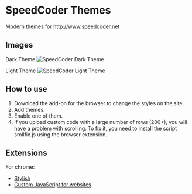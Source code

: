 # SpeedCoder Themes
Modern themes for http://www.speedcoder.net

## Images
Dark Theme
![SpeedCoder Dark Theme](https://www.dropbox.com/s/hf4zagqknoxearw/2017-03-18_16-34-33.png?dl=0)

Light Theme
![SpeedCoder Light Theme](https://www.dropbox.com/s/hbyclzheod0ti7t/2017-03-18_16-34-00.png?dl=0)

## How to use
1. Download the add-on for the browser to change the styles on the site.
2. Add themes.
3. Enable one of them.
4. If you upload custom code with a large number of rows (200+), you will have a problem with scrolling. To fix it, you need to install the script srollfix.js using the browser extension.

## Extensions
For chrome:
<br>
- [Stylish](https://chrome.google.com/webstore/detail/stylish-custom-themes-for/fjnbnpbmkenffdnngjfgmeleoegfcffe?hl=ru/)
- [Custom JavaScript for websites](https://chrome.google.com/webstore/detail/custom-javascript-for-web/poakhlngfciodnhlhhgnaaelnpjljija?hl=ru/)
